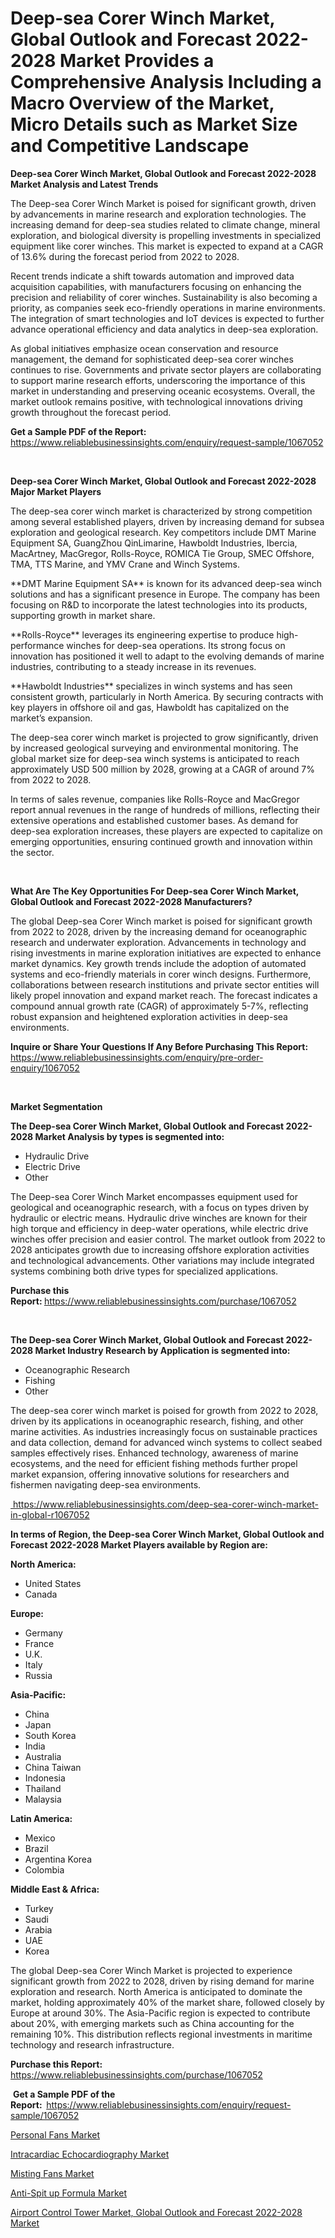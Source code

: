 <p><h1>Deep-sea Corer Winch Market, Global Outlook and Forecast 2022-2028 Market Provides a Comprehensive Analysis Including a Macro Overview of the Market, Micro Details such as Market Size and Competitive Landscape</h1></p><p><strong>Deep-sea Corer Winch Market, Global Outlook and Forecast 2022-2028 Market Analysis and Latest Trends</strong></p>
<p><p>The Deep-sea Corer Winch Market is poised for significant growth, driven by advancements in marine research and exploration technologies. The increasing demand for deep-sea studies related to climate change, mineral exploration, and biological diversity is propelling investments in specialized equipment like corer winches. This market is expected to expand at a CAGR of 13.6% during the forecast period from 2022 to 2028.</p><p>Recent trends indicate a shift towards automation and improved data acquisition capabilities, with manufacturers focusing on enhancing the precision and reliability of corer winches. Sustainability is also becoming a priority, as companies seek eco-friendly operations in marine environments. The integration of smart technologies and IoT devices is expected to further advance operational efficiency and data analytics in deep-sea exploration.</p><p>As global initiatives emphasize ocean conservation and resource management, the demand for sophisticated deep-sea corer winches continues to rise. Governments and private sector players are collaborating to support marine research efforts, underscoring the importance of this market in understanding and preserving oceanic ecosystems. Overall, the market outlook remains positive, with technological innovations driving growth throughout the forecast period.</p></p>
<p><strong>Get a Sample PDF of the Report:&nbsp;</strong> <a href="https://www.reliablebusinessinsights.com/enquiry/request-sample/1067052?utm_campaign=1109&utm_medium=2&utm_source=Github&utm_content=ia&utm_term=04122024&utm_id=deep-sea-corer-winch-market-global-outlook-and-forecast-2022-2028">https://www.reliablebusinessinsights.com/enquiry/request-sample/1067052</a></p>
<p>&nbsp;</p>
<p><strong>Deep-sea Corer Winch Market, Global Outlook and Forecast 2022-2028 Major Market Players</strong></p>
<p><p>The deep-sea corer winch market is characterized by strong competition among several established players, driven by increasing demand for subsea exploration and geological research. Key competitors include DMT Marine Equipment SA, GuangZhou QinLimarine, Hawboldt Industries, Ibercia, MacArtney, MacGregor, Rolls-Royce, ROMICA Tie Group, SMEC Offshore, TMA, TTS Marine, and YMV Crane and Winch Systems.</p><p>**DMT Marine Equipment SA** is known for its advanced deep-sea winch solutions and has a significant presence in Europe. The company has been focusing on R&D to incorporate the latest technologies into its products, supporting growth in market share.</p><p>**Rolls-Royce** leverages its engineering expertise to produce high-performance winches for deep-sea operations. Its strong focus on innovation has positioned it well to adapt to the evolving demands of marine industries, contributing to a steady increase in its revenues.</p><p>**Hawboldt Industries** specializes in winch systems and has seen consistent growth, particularly in North America. By securing contracts with key players in offshore oil and gas, Hawboldt has capitalized on the market’s expansion.</p><p>The deep-sea corer winch market is projected to grow significantly, driven by increased geological surveying and environmental monitoring. The global market size for deep-sea winch systems is anticipated to reach approximately USD 500 million by 2028, growing at a CAGR of around 7% from 2022 to 2028.</p><p>In terms of sales revenue, companies like Rolls-Royce and MacGregor report annual revenues in the range of hundreds of millions, reflecting their extensive operations and established customer bases. As demand for deep-sea exploration increases, these players are expected to capitalize on emerging opportunities, ensuring continued growth and innovation within the sector.</p></p>
<p>&nbsp;</p>
<p><strong>What Are The Key Opportunities For Deep-sea Corer Winch Market, Global Outlook and Forecast 2022-2028 Manufacturers?</strong></p>
<p><p>The global Deep-sea Corer Winch market is poised for significant growth from 2022 to 2028, driven by the increasing demand for oceanographic research and underwater exploration. Advancements in technology and rising investments in marine exploration initiatives are expected to enhance market dynamics. Key growth trends include the adoption of automated systems and eco-friendly materials in corer winch designs. Furthermore, collaborations between research institutions and private sector entities will likely propel innovation and expand market reach. The forecast indicates a compound annual growth rate (CAGR) of approximately 5-7%, reflecting robust expansion and heightened exploration activities in deep-sea environments.</p></p>
<p><strong>Inquire or Share Your Questions If Any Before Purchasing This Report:</strong> <a href="https://www.reliablebusinessinsights.com/enquiry/pre-order-enquiry/1067052?utm_campaign=1109&utm_medium=2&utm_source=Github&utm_content=ia&utm_term=04122024&utm_id=deep-sea-corer-winch-market-global-outlook-and-forecast-2022-2028">https://www.reliablebusinessinsights.com/enquiry/pre-order-enquiry/1067052</a></p>
<p>&nbsp;</p>
<p><strong>Market Segmentation</strong></p>
<p><strong>The Deep-sea Corer Winch Market, Global Outlook and Forecast 2022-2028 Market Analysis by types is segmented into:</strong></p>
<p><ul><li>Hydraulic Drive</li><li>Electric Drive</li><li>Other</li></ul></p>
<p><p>The Deep-sea Corer Winch Market encompasses equipment used for geological and oceanographic research, with a focus on types driven by hydraulic or electric means. Hydraulic drive winches are known for their high torque and efficiency in deep-water operations, while electric drive winches offer precision and easier control. The market outlook from 2022 to 2028 anticipates growth due to increasing offshore exploration activities and technological advancements. Other variations may include integrated systems combining both drive types for specialized applications.</p></p>
<p><strong>Purchase this Report:&nbsp;</strong><a href="https://www.reliablebusinessinsights.com/purchase/1067052?utm_campaign=1109&utm_medium=2&utm_source=Github&utm_content=ia&utm_term=04122024&utm_id=deep-sea-corer-winch-market-global-outlook-and-forecast-2022-2028">https://www.reliablebusinessinsights.com/purchase/1067052</a></p>
<p>&nbsp;</p>
<p><strong>The Deep-sea Corer Winch Market, Global Outlook and Forecast 2022-2028 Market Industry Research by Application is segmented into:</strong></p>
<p><ul><li>Oceanographic Research</li><li>Fishing</li><li>Other</li></ul></p>
<p><p>The deep-sea corer winch market is poised for growth from 2022 to 2028, driven by its applications in oceanographic research, fishing, and other marine activities. As industries increasingly focus on sustainable practices and data collection, demand for advanced winch systems to collect seabed samples effectively rises. Enhanced technology, awareness of marine ecosystems, and the need for efficient fishing methods further propel market expansion, offering innovative solutions for researchers and fishermen navigating deep-sea environments.</p></p>
<p><a href="https://www.reliablebusinessinsights.com/deep-sea-corer-winch-market-in-global-r1067052?utm_campaign=1109&utm_medium=2&utm_source=Github&utm_content=ia&utm_term=04122024&utm_id=deep-sea-corer-winch-market-global-outlook-and-forecast-2022-2028">&nbsp;https://www.reliablebusinessinsights.com/deep-sea-corer-winch-market-in-global-r1067052</a></p>
<p><strong>In terms of Region, the Deep-sea Corer Winch Market, Global Outlook and Forecast 2022-2028 Market Players available by Region are:</strong></p>
<p>
    <p> <strong> North America: </strong>
        <ul>
            <li>United States</li>
            <li>Canada</li>
        </ul>
        </p> 
    <p> <strong> Europe: </strong>
        <ul>
            <li>Germany</li>
            <li>France</li>
            <li>U.K.</li>
            <li>Italy</li>
            <li>Russia</li>
        </ul>
        </p> 
    <p> <strong> Asia-Pacific: </strong>
        <ul>
            <li>China</li>
            <li>Japan</li>
            <li>South Korea</li>
            <li>India</li>
            <li>Australia</li>
            <li>China Taiwan</li>
            <li>Indonesia</li>
            <li>Thailand</li>
            <li>Malaysia</li>
        </ul>
        </p> 
    <p> <strong> Latin America: </strong>
        <ul>
            <li>Mexico</li>
            <li>Brazil</li>
            <li>Argentina Korea</li>
            <li>Colombia</li>
        </ul>
        </p> 
    <p> <strong> Middle East & Africa: </strong>
        <ul>
            <li>Turkey</li>
            <li>Saudi</li>
            <li>Arabia</li>
            <li>UAE</li>
            <li>Korea</li>
        </ul>
    </p>
    </p>
<p><p>The global Deep-sea Corer Winch Market is projected to experience significant growth from 2022 to 2028, driven by rising demand for marine exploration and research. North America is anticipated to dominate the market, holding approximately 40% of the market share, followed closely by Europe at around 30%. The Asia-Pacific region is expected to contribute about 20%, with emerging markets such as China accounting for the remaining 10%. This distribution reflects regional investments in maritime technology and research infrastructure.</p></p>
<p><strong>Purchase this Report: </strong><a href="https://www.reliablebusinessinsights.com/purchase/1067052?utm_campaign=1109&utm_medium=2&utm_source=Github&utm_content=ia&utm_term=04122024&utm_id=deep-sea-corer-winch-market-global-outlook-and-forecast-2022-2028">https://www.reliablebusinessinsights.com/purchase/1067052</a></p>
<p>&nbsp;<strong>Get a Sample PDF of the Report:&nbsp;&nbsp;</strong><a href="https://www.reliablebusinessinsights.com/enquiry/request-sample/1067052?utm_campaign=1109&utm_medium=2&utm_source=Github&utm_content=ia&utm_term=04122024&utm_id=deep-sea-corer-winch-market-global-outlook-and-forecast-2022-2028">https://www.reliablebusinessinsights.com/enquiry/request-sample/1067052</a></p>
<p><strong></strong></p>
<p><p><a href="https://www.linkedin.com/pulse/global-personal-fans-market-sector2024-2031-metrics-strategic-dz6qe?utm_campaign=1109&utm_medium=2&utm_source=Github&utm_content=ia&utm_term=04122024&utm_id=deep-sea-corer-winch-market-global-outlook-and-forecast-2022-2028">Personal Fans Market</a></p><p><a href="https://issuu.com/reportprime-2/docs/intracardiac-echocardiography-market-size-2030.ppt?utm_campaign=1109&utm_medium=2&utm_source=Github&utm_content=ia&utm_term=04122024&utm_id=deep-sea-corer-winch-market-global-outlook-and-forecast-2022-2028">Intracardiac Echocardiography Market</a></p><p><a href="https://www.linkedin.com/pulse/global-misting-fans-market-pulse-trends-growth-analysis-2024-slw4e?utm_campaign=1109&utm_medium=2&utm_source=Github&utm_content=ia&utm_term=04122024&utm_id=deep-sea-corer-winch-market-global-outlook-and-forecast-2022-2028">Misting Fans Market</a></p><p><a href="https://issuu.com/reportprime-2/docs/anti-spit-up-formula-market-size-2030.pptx?utm_campaign=1109&utm_medium=2&utm_source=Github&utm_content=ia&utm_term=04122024&utm_id=deep-sea-corer-winch-market-global-outlook-and-forecast-2022-2028">Anti-Spit up Formula Market</a></p><p><a href="https://github.com/wileonie19657/Market-Research-Report-List-1/blob/main/airport-control-tower-market-global-outlook-and-forecast-2022-2028-market.md?utm_campaign=1109&utm_medium=2&utm_source=Github&utm_content=ia&utm_term=04122024&utm_id=deep-sea-corer-winch-market-global-outlook-and-forecast-2022-2028">Airport Control Tower Market, Global Outlook and Forecast 2022-2028 Market</a></p></p>